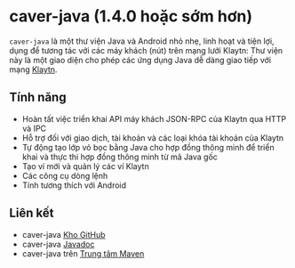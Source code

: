 # caver-java (1.4.0 hoặc sớm hơn)

`caver-java` là một thư viện Java và Android nhỏ nhẹ, linh hoạt và tiện lợi, dụng để tương tác với các máy khách (nút) trên mạng lưới Klaytn: Thư viện này là một giao diện cho phép các ứng dụng Java dễ dàng giao tiếp với mạng [Klaytn](https://www.klaytn.com).

## Tính năng <a id="features"></a>

- Hoàn tất việc triển khai API máy khách JSON-RPC của Klaytn qua HTTP và IPC
- Hỗ trợ đối với giao dịch, tài khoản và các loại khóa tài khoản của Klaytn
- Tự động tạo lớp vỏ bọc bằng Java cho hợp đồng thông minh để triển khai và thực thi hợp đồng thông minh từ mã Java gốc
- Tạo ví mới và quản lý các ví Klaytn
- Các công cụ dòng lệnh
- Tính tương thích với Android

## Liên kết <a id="links"></a>

- caver-java [Kho GitHub](https://github.com/klaytn/caver-java)
- caver-java [Javadoc](https://javadoc.io/doc/com.klaytn.caver/core)
- caver-java trên [Trung tâm Maven](https://search.maven.org/search?q=g:com.klaytn.caver)
